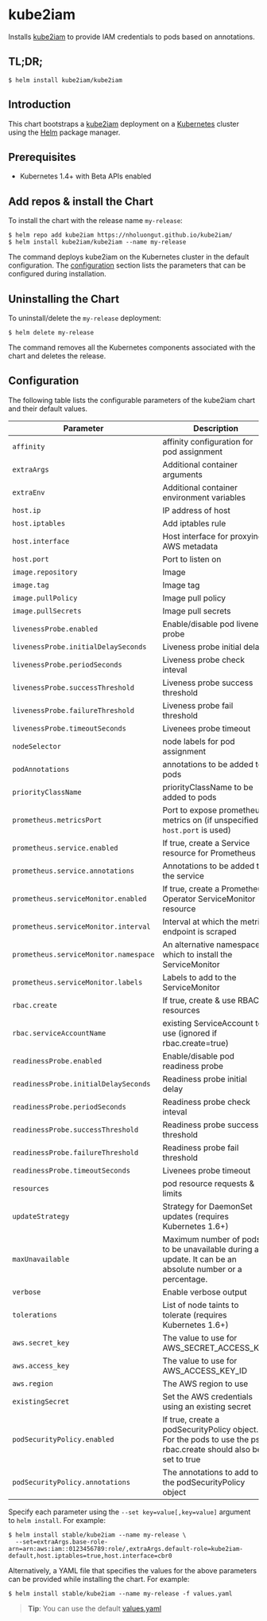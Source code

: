 
# kube2iam

Installs [kube2iam](https://github.com/nholuongut/kube2iam) to provide IAM credentials to pods based on annotations.

## TL;DR;

```console
$ helm install kube2iam/kube2iam
```

## Introduction

This chart bootstraps a [kube2iam](https://github.com/nholuongut/kube2iam) deployment on a [Kubernetes](http://kubernetes.io) cluster using the [Helm](https://helm.sh) package manager.

## Prerequisites
  - Kubernetes 1.4+ with Beta APIs enabled

## Add repos & install the Chart

To install the chart with the release name `my-release`:

```console
$ helm repo add kube2iam https://nholuongut.github.io/kube2iam/
$ helm install kube2iam/kube2iam --name my-release
```

The command deploys kube2iam on the Kubernetes cluster in the default configuration. The [configuration](#configuration) section lists the parameters that can be configured during installation.

## Uninstalling the Chart

To uninstall/delete the `my-release` deployment:

```console
$ helm delete my-release
```

The command removes all the Kubernetes components associated with the chart and deletes the release.

## Configuration

The following table lists the configurable parameters of the kube2iam chart and their default values.

Parameter | Description | Default
--- | --- | ---
`affinity` | affinity configuration for pod assignment | `{}`
`extraArgs` | Additional container arguments | `{}`
`extraEnv` | Additional container environment variables | `{}`
`host.ip` | IP address of host | `$(HOST_IP)`
`host.iptables` | Add iptables rule | `false`
`host.interface` | Host interface for proxying AWS metadata | `docker0`
`host.port` | Port to listen on | `8181`
`image.repository` | Image | `nholuongut/kube2iam`
`image.tag` | Image tag | `0.10.7`
`image.pullPolicy` | Image pull policy | `IfNotPresent`
`image.pullSecrets` | Image pull secrets | `[]`
`livenessProbe.enabled`|Enable/disable pod liveness probe|`true`
`livenessProbe.initialDelaySeconds`|Liveness probe initial delay|`30`
`livenessProbe.periodSeconds`|Liveness probe check inteval|`5`
`livenessProbe.successThreshold`|Liveness probe success threshold|`1`
`livenessProbe.failureThreshold`|Liveness probe fail threshold|`3`
`livenessProbe.timeoutSeconds`|Livenees probe timeout|`1`
`nodeSelector` | node labels for pod assignment | `{}`
`podAnnotations` | annotations to be added to pods | `{}`
`priorityClassName` | priorityClassName to be added to pods | `{}`
`prometheus.metricsPort` | Port to expose prometheus metrics on (if unspecified, `host.port` is used) | `host.port`
`prometheus.service.enabled` | If true, create a Service resource for Prometheus | `false`
`prometheus.service.annotations` | Annotations to be added to the service | `{}`
`prometheus.serviceMonitor.enabled` | If true, create a Prometheus Operator ServiceMonitor resource | `false`
`prometheus.serviceMonitor.interval` | Interval at which the metrics endpoint is scraped | `10s`
`prometheus.serviceMonitor.namespace` | An alternative namespace in which to install the ServiceMonitor | `""`
`prometheus.serviceMonitor.labels` | Labels to add to the ServiceMonitor | `{}`
`rbac.create` | If true, create & use RBAC resources | `false`
`rbac.serviceAccountName` | existing ServiceAccount to use (ignored if rbac.create=true) | `default`
`readinessProbe.enabled`|Enable/disable pod readiness probe|`true`
`readinessProbe.initialDelaySeconds`|Readiness probe initial delay|`0
`readinessProbe.periodSeconds`|Readiness probe check inteval|`5`
`readinessProbe.successThreshold`|Readiness probe success threshold|`1`
`readinessProbe.failureThreshold`|Readiness probe fail threshold|`3`
`readinessProbe.timeoutSeconds`|Livenees probe timeout|`1`
`resources` | pod resource requests & limits | `{}`
`updateStrategy` | Strategy for DaemonSet updates (requires Kubernetes 1.6+) | `OnDelete`
`maxUnavailable` | Maximum number of pods to be unavailable during an update. It can be an absolute number or a percentage. | `1`
`verbose` | Enable verbose output | `false`
`tolerations` | List of node taints to tolerate (requires Kubernetes 1.6+) | `[]`
`aws.secret_key` | The value to use for AWS_SECRET_ACCESS_KEY | `""`
`aws.access_key` | The value to use for AWS_ACCESS_KEY_ID | `""`
`aws.region` | The AWS region to use | `""`
`existingSecret` | Set the AWS credentials using an existing secret | `""`
`podSecurityPolicy.enabled` | If true, create a podSecurityPolicy object. For the pods to use the psp, rbac.create should also be set to true | `false`
`podSecurityPolicy.annotations` | The annotations to add to the podSecurityPolicy object | `{}`

Specify each parameter using the `--set key=value[,key=value]` argument to `helm install`. For example:

```console
$ helm install stable/kube2iam --name my-release \
  --set=extraArgs.base-role-arn=arn:aws:iam::0123456789:role/,extraArgs.default-role=kube2iam-default,host.iptables=true,host.interface=cbr0
```

Alternatively, a YAML file that specifies the values for the above parameters can be provided while installing the chart. For example:

```console
$ helm install stable/kube2iam --name my-release -f values.yaml
```

> **Tip**: You can use the default [values.yaml](values.yaml)
